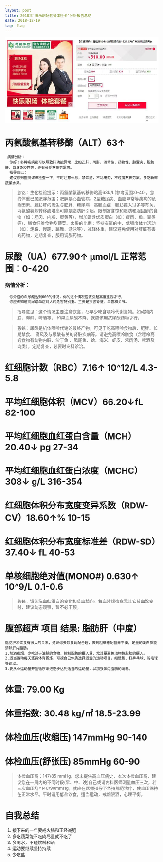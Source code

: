 ```yaml
---
layout: post
title: 2018年‘快乐职场套餐体检卡’分析报告总结
date: 2018-12-19
tag: flag
---
```


![天猫体检卡](/images/pic/tijian2018.jpg) 
# 丙氨酸氨基转移酶（ALT）63↑
     病情分析：
      你好！多种疾病都可以导致肝功能异常，比如乙肝，丙肝，酒精性，药物性，胆囊炎，脂肪肝，自身免疫性等，还有长期熬夜劳累等。
      指导意见：
      建议你到医院详细检查一下，平时注意休息，禁饮酒，不乱用药，不过度熬夜劳累。多吃新鲜蔬菜水果。

> 慈铭：生化检验提示：丙氨酸氨基转移酶略高63U/L(参考范围:0-40)。您的体重已属肥胖范围；肥胖是心血管病、2型糖尿病、血脂异常等疾病的危险因素。脂肪肝的发生与肥胖、糖尿病、高脂血症、脂肪摄入过多等有关。丙氨酸氨基转移酶增高可能是脂肪肝引起。限制富含饱和脂肪和胆固醇的食物（如：肥肉、内脏、蛋黄等），增加富含优质蛋白（如：瘦肉、鱼、豆类等）、膳食纤维食物及蔬菜、水果的比例；坚持有氧的中、低强度体力活动（如：走路、慢跑、跳舞、游泳等），减轻体重，建议避免使用对肝脏有害的药物，定期复查，服用调脂药物。

# 尿酸（UA）677.90↑   μmol/L  正常范围：0-420
### 病情分析：
      你介绍的血尿酸达到600的情况，你的这个情况应该引起高度重视才行，
      你应该知道高尿酸血症对人的危害特别重。主要是损害肾脏、血管和关节。
      
> 指导意见：这个情况主要注意饮食，尽早少吃含嘌呤代谢食物。如动物内脏，海鲜，啤酒等。
如果血尿酸不降，就应该用抗尿酸药物才行。

> 慈铭：尿酸是机体嘌呤代谢的最终产物，可见于吃高嘌呤食物后、肥胖、长期禁食、
痛风及与尿酸有关的肾脏疾病等。请避免高嘌呤膳食（含嘌呤高的食物有动物内脏、沙丁鱼
、凤尾鱼、蛤、海米、虾皮、浓肉汤、啤酒及肉类），定期复查，必要时专科诊治。


# 红细胞计数（RBC）7.16↑ 10^12/L    4.3-5.8
# 平均红细胞体积（MCV）66.20↓fL   82-100
# 平均红细胞血红蛋白含量（MCH）20.40↓ pg 27-34
# 平均红细胞血红蛋白浓度（MCHC）308↓ g/L 316-354
# 红细胞体积分布宽度变异系数（RDW-CV）18.60↑% 10-15
# 红细胞体积分布宽度标准差（RDW-SD）37.40↓ fL 40-53
# 单核细胞绝对值(MONO#) 0.630↑ 10^9/L 0.1-0.6

>慈铭：请关注血红蛋白的变化和贫血趋向。若血常规检查无其它贫血改变时，建议动态观察，暂不必干预。

# 腹部超声   项目 结果:   脂肪肝（中度）
    脂肪肝和饮食有很大的关系，建议你要饮食调配合理，做到粗细搭配营养平衡，足量的蛋白质能清除肝内脂肪。
    1.禁酒戒烟，少吃过于油腻的食物，控制脂肪的摄入量，尤其要避免动物性脂肪的摄入。
    2.适当运动每天坚持体育锻炼，可视自己体质选择适宜的运动项目，如慢跑、打乒乓球、羽毛球等运动。
    3.要从小运动量开始循序渐进逐步达到适当的运动量，以加强体内脂肪的消耗。

# 体重: 79.00 Kg    
# 体重指数: 30.48 kg/㎡   18.5-23.99
  # 体检血压(收缩压) 147mmHg    90-140
  # 体检血压(舒张压) 85mmHg   60-90

>体检血压高：147/85 mmHg。您未提供高血压病史，本次体检血压高，建议您在一周内的不同时段(早、中、晚)自己或请内科医师测量血压三次，若三次血压均≥140/90mmHg，就应在医师指导下坚持规范治疗，使血压保持在正常水平。平时请用低盐饮食，适当运动，戒烟限酒，心理平衡。

# 自我总结
1. 接下来的一年要戒火锅和正经减肥
2. 多吃蔬菜能不吃肉尽量就不吃了
3. 多喝水，不碰饮料和酒
4. 运动要继续坚持持续
5. 少吃盐